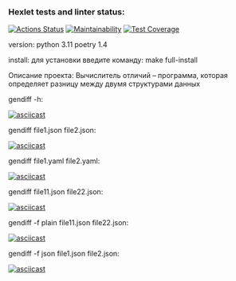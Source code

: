 ### Hexlet tests and linter status:
[![Actions Status](https://github.com/slovohot/python-project-50/workflows/hexlet-check/badge.svg)](https://github.com/slovohot/python-project-50/actions) [![Maintainability](https://api.codeclimate.com/v1/badges/f3363048d4286421dced/maintainability)](https://codeclimate.com/github/slovohot/python-project-50/maintainability) [![Test Coverage](https://api.codeclimate.com/v1/badges/f3363048d4286421dced/test_coverage)](https://codeclimate.com/github/slovohot/python-project-50/test_coverage)

version: python 3.11 poetry 1.4

install: для установки введите команду: make full-install

Описание проекта: Вычислитель отличий – программа, которая определяет разницу между двумя структурами данных

gendiff -h:

[![asciicast](https://asciinema.org/a/sNpAxv8aI7Kq1ZhZtskzMk4sx.svg)](https://asciinema.org/a/sNpAxv8aI7Kq1ZhZtskzMk4sx)



gendiff file1.json file2.json:

[![asciicast](https://asciinema.org/a/ANhVgLqCIjh4IKOYGtqZpkJVV.svg)](https://asciinema.org/a/ANhVgLqCIjh4IKOYGtqZpkJVV)



gendiff file1.yaml file2.yaml:

[![asciicast](https://asciinema.org/a/TE50ezUTthwzXswsB4uiLoSO1.svg)](https://asciinema.org/a/TE50ezUTthwzXswsB4uiLoSO1)


gendiff file11.json file22.json:

[![asciicast](https://asciinema.org/a/8GzAZx59DfDEGA51vjiZWimgD.svg)](https://asciinema.org/a/8GzAZx59DfDEGA51vjiZWimgD)


gendiff -f plain file11.json file22.json:

[![asciicast](https://asciinema.org/a/yWeDqNmGG7tK7hfKx5YtQJyVz.svg)](https://asciinema.org/a/yWeDqNmGG7tK7hfKx5YtQJyVz)


gendiff -f json file1.json file2.json:

[![asciicast](https://asciinema.org/a/mKuf4U5cbcEvTsyV5VH2JNlpz.svg)](https://asciinema.org/a/mKuf4U5cbcEvTsyV5VH2JNlpz)


